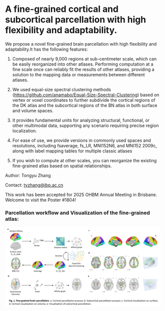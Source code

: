 # A fine-grained cortical and subcortical parcellation with high flexibility and adaptability.


We propose a novel fine-grained brain parcellation with high flexibility and adaptability.It has the following features:

1. Composed of nearly 9,000 regions at sub-centimeter scale, which can be easily reorganized into other atlases. Performing computation at a fine scale once can reliably fit the results of other atlases, providing a solution to the mapping data or measurements between different atlases.

2. We used equal-size spectral clustering methods (https://github.com/anamabo/Equal-Size-Spectral-Clustering) based on vertex or voxel coordinates to further subdivide the cortical regions of the DK atlas and the subcortical regions of the BN atlas in both surface and volume spaces.

3. It provides fundamental units for analyzing structural, functional, or other multimodal data, supporting any scenario requiring precise region localization.

4. For ease of use, we provide versions in commonly used spaces and resolutions, including fsaverage, fs_LR, MNI152N6, and MNI152 2009c, along with label mapping tables for multiple classic atlases

5. If you wish to compute at other scales, you can reorganize the existing fine-grained atlas based on spatial relationships.

Author: Tongyu Zhang

Contact: tyzhang@ibp.ac.cn

This work has been accepted for 2025 OHBM Annual Meeting in Brisbane. Welcome to visit the Poster #1804!

### Parcellation workflow and Visualization of the fine-grained atlas:
![Description](/Fig.1.png)
